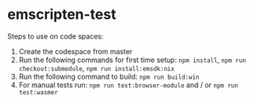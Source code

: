 # emscripten-test
 
Steps to use on code spaces:

1. Create the codespace from master
2. Run the following commands for first time setup: `npm install`, `npm run checkout:submodule`, `npm run install:emsdk:nix`
3. Run the following command to build: `npm run build:win`
4. For manual tests run: `npm run test:browser-module` and / or `npm run test:wasmer`
